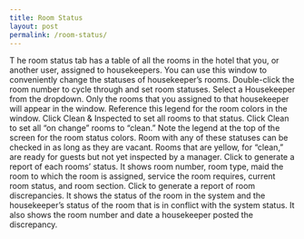 ```yaml
---
title: Room Status
layout: post
permalink: /room-status/
---
```


T he room status tab has a table of all the rooms in the hotel that you, or another user, assigned to
housekeepers. You can use this window to conveniently change the statuses of housekeeper’s
rooms.
Double-click the room number to cycle through and set room statuses.
Select a Housekeeper from the dropdown. Only the rooms that you assigned to that
housekeeper will appear in the window.
Reference this legend for the room colors in the window. Click Clean & Inspected to set all
rooms to that status. Click Clean to set all “on change” rooms to “clean.”
Note the legend at the top of the screen for the room status colors. Room with any of these
statuses can be checked in as long as they are vacant. Rooms that are yellow, for “clean,” are
ready for guests but not yet inspected by a manager.
Click to generate a report of each rooms’ status. It shows room number, room type, maid the
room to which the room is assigned, service the room requires, current room status, and room
section.
Click to generate a report of room discrepancies. It shows the status of the room in the
system and the housekeeper’s status of the room that is in conflict with the system status. It also
shows the room number and date a housekeeper posted the discrepancy.
